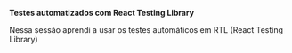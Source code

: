 __Testes automatizados com React Testing Library__

Nessa sessão aprendi a usar os testes automáticos em RTL (React Testing Library)